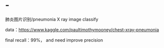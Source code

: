# -
肺炎图片识别/pneumonia X ray image  classify 

data：https://www.kaggle.com/paultimothymooney/chest-xray-pneumonia

final recall：99%， and need improve precision
